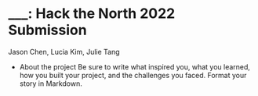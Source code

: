 # ___: Hack the North 2022 Submission

Jason Chen, Lucia Kim, Julie Tang


* About the project
Be sure to write what inspired you, what you learned, how you built your project, and the challenges you faced. Format your story in Markdown.
